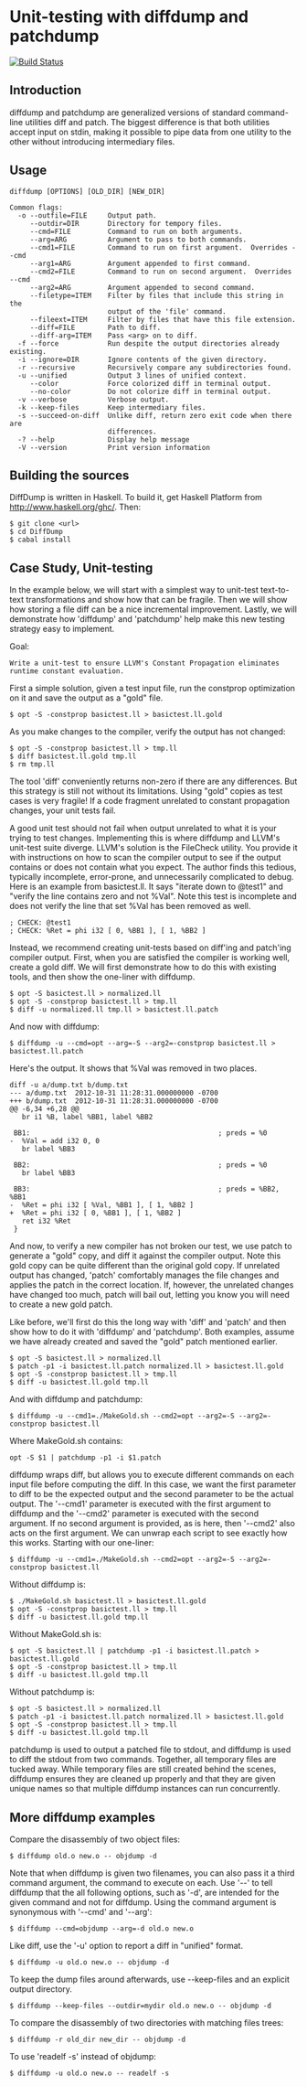 Unit-testing with diffdump and patchdump
========================================

[![Build Status](https://secure.travis-ci.org/garious/DiffDump.png)](http://travis-ci.org/garious/DiffDump)

Introduction
------------

diffdump and patchdump are generalized versions of standard command-line utilities diff and patch.  The biggest
difference is that both utilities accept input on stdin, making it possible to pipe data from one utility to
the other without introducing intermediary files.

Usage
-----

    diffdump [OPTIONS] [OLD_DIR] [NEW_DIR]
    
    Common flags:
      -o --outfile=FILE     Output path.
         --outdir=DIR       Directory for tempory files.
         --cmd=FILE         Command to run on both arguments.
         --arg=ARG          Argument to pass to both commands.
         --cmd1=FILE        Command to run on first argument.  Overrides --cmd
         --arg1=ARG         Argument appended to first command.
         --cmd2=FILE        Command to run on second argument.  Overrides --cmd
         --arg2=ARG         Argument appended to second command.
         --filetype=ITEM    Filter by files that include this string in the
                            output of the 'file' command.
         --fileext=ITEM     Filter by files that have this file extension.
         --diff=FILE        Path to diff.
         --diff-arg=ITEM    Pass <arg> on to diff.
      -f --force            Run despite the output directories already existing.
      -i --ignore=DIR       Ignore contents of the given directory.
      -r --recursive        Recursively compare any subdirectories found.
      -u --unified          Output 3 lines of unified context.
         --color            Force colorized diff in terminal output.
         --no-color         Do not colorize diff in terminal output.
      -v --verbose          Verbose output.
      -k --keep-files       Keep intermediary files.
      -s --succeed-on-diff  Unlike diff, return zero exit code when there are
                            differences.
      -? --help             Display help message
      -V --version          Print version information


Building the sources
--------------------

DiffDump is written in Haskell.  To build it, get Haskell Platform from http://www.haskell.org/ghc/.  Then:

    $ git clone <url>
    $ cd DiffDump
    $ cabal install


Case Study, Unit-testing
------------------------

In the example below, we will start with a simplest way to unit-test
text-to-text transformations and show how that can be fragile.  Then
we will show how storing a file diff can be a nice incremental
improvement.   Lastly, we will demonstrate how 'diffdump' and
'patchdump' help make this new testing strategy easy to implement.

Goal:

    Write a unit-test to ensure LLVM's Constant Propagation eliminates
    runtime constant evaluation.

First a simple solution, given a test input file, run the constprop optimization on it and
save the output as a "gold" file.

    $ opt -S -constprop basictest.ll > basictest.ll.gold

As you make changes to the compiler, verify the output has not changed:

    $ opt -S -constprop basictest.ll > tmp.ll
    $ diff basictest.ll.gold tmp.ll
    $ rm tmp.ll

The tool 'diff' conveniently returns non-zero if there are any differences.  But this
strategy is still not without its limitations.  Using "gold" copies as test cases
is very fragile!  If a code fragment unrelated to constant propagation changes, your unit
tests fail.

A good unit test should not fail when output unrelated to what it is your trying to test
changes.  Implementing this is where diffdump and LLVM's unit-test suite diverge.  LLVM's
solution is the FileCheck utility.  You provide it with instructions on how to scan the
compiler output to see if the output contains or does not contain what you expect.  The
author finds this tedious, typically incomplete, error-prone, and unnecessarily complicated
 to debug.  Here is an example from basictest.ll.  It says "iterate down to @test1" and
 "verify the line contains zero and not %Val".  Note this test is incomplete and does
 not verify the line that set %Val has been removed as well.

    ; CHECK: @test1
    ; CHECK: %Ret = phi i32 [ 0, %BB1 ], [ 1, %BB2 ]


Instead, we recommend creating unit-tests based on diff'ing and patch'ing compiler output.
First, when you are satisfied the compiler is working well, create a gold diff.  We will
first demonstrate how to do this with existing tools, and then show the one-liner with
diffdump.

    $ opt -S basictest.ll > normalized.ll
    $ opt -S -constprop basictest.ll > tmp.ll
    $ diff -u normalized.ll tmp.ll > basictest.ll.patch

And now with diffdump:

    $ diffdump -u --cmd=opt --arg=-S --arg2=-constprop basictest.ll > basictest.ll.patch 


Here's the output.  It shows that %Val was removed in two places.

    diff -u a/dump.txt b/dump.txt
    --- a/dump.txt  2012-10-31 11:28:31.000000000 -0700
    +++ b/dump.txt  2012-10-31 11:28:31.000000000 -0700
    @@ -6,34 +6,28 @@
       br i1 %B, label %BB1, label %BB2
     
     BB1:                                              ; preds = %0
    -  %Val = add i32 0, 0
       br label %BB3
     
     BB2:                                              ; preds = %0
       br label %BB3
     
     BB3:                                              ; preds = %BB2, %BB1
    -  %Ret = phi i32 [ %Val, %BB1 ], [ 1, %BB2 ]
    +  %Ret = phi i32 [ 0, %BB1 ], [ 1, %BB2 ]
       ret i32 %Ret
     }
    
And now, to verify a new compiler has not broken our test, we use patch to generate a
"gold" copy, and diff it against the compiler output.  Note this gold copy can be 
quite different than the original gold copy.  If unrelated output has changed, 'patch'
comfortably manages the file changes and applies the patch in the correct location.
If, however, the unrelated changes have changed too much, patch will bail out, letting
you know you will need to create a new gold patch.

Like before, we'll first do this the long way with 'diff' and 'patch' and then show
how to do it with 'diffdump' and 'patchdump'.  Both examples, assume we have already
created and saved the "gold" patch mentioned earlier.

    $ opt -S basictest.ll > normalized.ll
    $ patch -p1 -i basictest.ll.patch normalized.ll > basictest.ll.gold
    $ opt -S -constprop basictest.ll > tmp.ll
    $ diff -u basictest.ll.gold tmp.ll

And with diffdump and patchdump:

    $ diffdump -u --cmd1=./MakeGold.sh --cmd2=opt --arg2=-S --arg2=-constprop basictest.ll

Where MakeGold.sh contains:

    opt -S $1 | patchdump -p1 -i $1.patch

diffdump wraps diff, but allows you to execute different commands on each input
file before computing the diff.  In this case, we want the first parameter to
diff to be the expected output and the second parameter to be the actual output.
The '--cmd1' parameter is executed with the first argument to diffdump and the
'--cmd2' parameter is executed with the second argument.  If no second argument
is provided, as is here, then '--cmd2' also acts on the first argument.  We can
unwrap each script to see exactly how this works.  Starting with our one-liner:

    $ diffdump -u --cmd1=./MakeGold.sh --cmd2=opt --arg2=-S --arg2=-constprop basictest.ll

Without diffdump is:

    $ ./MakeGold.sh basictest.ll > basictest.ll.gold
    $ opt -S -constprop basictest.ll > tmp.ll
    $ diff -u basictest.ll.gold tmp.ll

Without MakeGold.sh is:

    $ opt -S basictest.ll | patchdump -p1 -i basictest.ll.patch > basictest.ll.gold
    $ opt -S -constprop basictest.ll > tmp.ll
    $ diff -u basictest.ll.gold tmp.ll

Without patchdump is:

    $ opt -S basictest.ll > normalized.ll
    $ patch -p1 -i basictest.ll.patch normalized.ll > basictest.ll.gold
    $ opt -S -constprop basictest.ll > tmp.ll
    $ diff -u basictest.ll.gold tmp.ll

patchdump is used to output a patched file to stdout, and  diffdump is used
to diff the stdout from two commands.  Together, all temporary files
are tucked away.  While temporary files are still created behind the scenes,
diffdump ensures they are cleaned up properly and that they are given unique
names so that multiple diffdump instances can run concurrently.


More diffdump examples
----------------------

Compare the disassembly of two object files:

    $ diffdump old.o new.o -- objdump -d

Note that when diffdump is given two filenames, you can also pass
it a third command argument, the command to execute on each.
Use '--' to tell diffdump that the all following options, such
as '-d', are intended for the given command and not for diffdump.
Using the command argument is synonymous with '--cmd' and '--arg':

    $ diffdump --cmd=objdump --arg=-d old.o new.o

Like diff, use the '-u' option to report a diff in "unified" format.

    $ diffdump -u old.o new.o -- objdump -d

To keep the dump files around afterwards, use --keep-files and an explicit
output directory.

    $ diffdump --keep-files --outdir=mydir old.o new.o -- objdump -d

To compare the disassembly of two directories with matching files trees:

    $ diffdump -r old_dir new_dir -- objdump -d

To use 'readelf -s' instead of objdump:

    $ diffdump -u old.o new.o -- readelf -s


